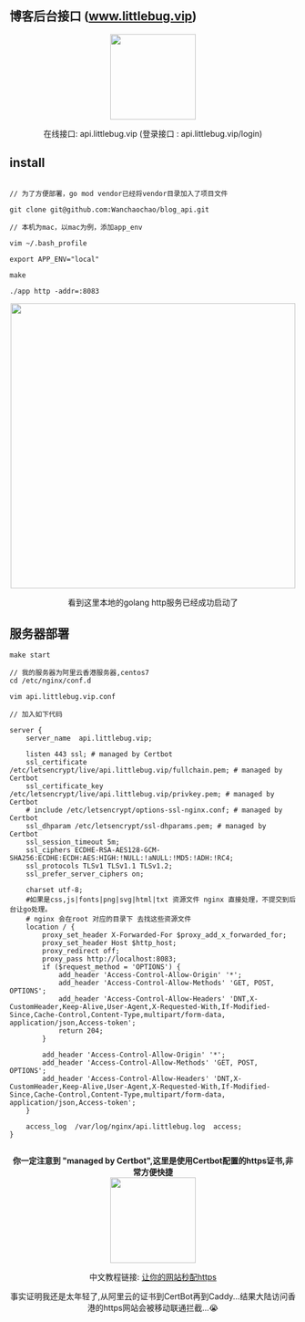 ## 博客后台接口 (www.littlebug.vip)

<p align="center">
	<a href="https:www.littlebug.vip">
		<img src="http://littlebug.oss-cn-beijing.aliyuncs.com/www.littlebug.vip/favicon.ico" width="150">
	</a>
</p>


<p align="center">
	在线接口: api.littlebug.vip  (登录接口 : api.littlebug.vip/login)
</p>

## install

```

// 为了方便部署，go mod vendor已经将vendor目录加入了项目文件

git clone git@github.com:Wanchaochao/blog_api.git

// 本机为mac，以mac为例，添加app_env

vim ~/.bash_profile

export APP_ENV="local"

make

./app http -addr=:8083

```
<p align="center">
	<a href="https:www.littlebug.vip">
		<img src="http://littlebug.oss-cn-beijing.aliyuncs.com/test/6E86E115-5DBF-4DB9-A095-EB0DD0F693A7.png" width="500">
	</a>
</p>


<p align="center">
	看到这里本地的golang http服务已经成功启动了
</p>

## 服务器部署

```
make start

// 我的服务器为阿里云香港服务器,centos7
cd /etc/nginx/conf.d

vim api.littlebug.vip.conf

// 加入如下代码

server {
    server_name  api.littlebug.vip;

    listen 443 ssl; # managed by Certbot
    ssl_certificate /etc/letsencrypt/live/api.littlebug.vip/fullchain.pem; # managed by Certbot
    ssl_certificate_key /etc/letsencrypt/live/api.littlebug.vip/privkey.pem; # managed by Certbot
    # include /etc/letsencrypt/options-ssl-nginx.conf; # managed by Certbot
    ssl_dhparam /etc/letsencrypt/ssl-dhparams.pem; # managed by Certbot
    ssl_session_timeout 5m;
    ssl_ciphers ECDHE-RSA-AES128-GCM-SHA256:ECDHE:ECDH:AES:HIGH:!NULL:!aNULL:!MD5:!ADH:!RC4;
    ssl_protocols TLSv1 TLSv1.1 TLSv1.2;
    ssl_prefer_server_ciphers on;

    charset utf-8;
    #如果是css,js|fonts|png|svg|html|txt 资源文件 nginx 直接处理，不提交到后台让go处理。
    # nginx 会在root 对应的目录下 去找这些资源文件
    location / {
        proxy_set_header X-Forwarded-For $proxy_add_x_forwarded_for;
        proxy_set_header Host $http_host;
        proxy_redirect off;
        proxy_pass http://localhost:8083;
        if ($request_method = 'OPTIONS') {
            add_header 'Access-Control-Allow-Origin' '*';
            add_header 'Access-Control-Allow-Methods' 'GET, POST, OPTIONS';
            add_header 'Access-Control-Allow-Headers' 'DNT,X-CustomHeader,Keep-Alive,User-Agent,X-Requested-With,If-Modified-Since,Cache-Control,Content-Type,multipart/form-data, application/json,Access-token';
            return 204;
        }

        add_header 'Access-Control-Allow-Origin' '*';
        add_header 'Access-Control-Allow-Methods' 'GET, POST, OPTIONS';
        add_header 'Access-Control-Allow-Headers' 'DNT,X-CustomHeader,Keep-Alive,User-Agent,X-Requested-With,If-Modified-Since,Cache-Control,Content-Type,multipart/form-data, application/json,Access-token';
    }

    access_log  /var/log/nginx/api.littlebug.log  access;
}


```
<p align="center">
    <b>你一定注意到 "managed by Certbot",这里是使用Certbot配置的https证书,非常方便快捷</b>
    <br/>
	<a href="https://certbot.eff.org/">
		<img src="https://certbot.eff.org/images/certbot-logo-1A.svg" width="150">
	</a>
</p>

<p align="center">
	中文教程链接:
	    <a href="https://laravel-china.org/articles/5883/give-your-website-a-https-certificate-per-second">
	        让你的网站秒配https
	    </a>
</p>

<p align="center">
    事实证明我还是太年轻了,从阿里云的证书到CertBot再到Caddy...结果大陆访问香港的https网站会被移动联通拦截...😭
</p>




